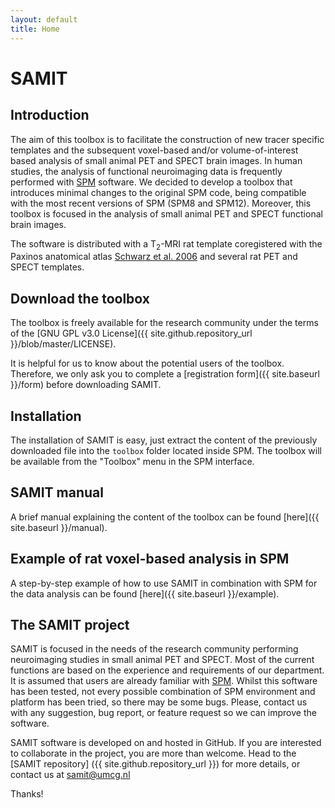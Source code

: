```yaml
---
layout: default
title: Home
---
```

# SAMIT

## Introduction

The aim of this toolbox is to facilitate the construction of new tracer specific templates and the subsequent voxel-based and/or volume-of-interest based analysis of small animal PET and SPECT brain images. In human studies, the analysis of functional neuroimaging data is frequently performed with [SPM](http://www.fil.ion.ucl.ac.uk/spm) software. We decided to develop a toolbox that introduces minimal changes to the original SPM code, being compatible with the most recent versions of SPM (SPM8 and SPM12). Moreover, this toolbox is focused in the analysis of small animal PET and SPECT functional brain images.

The software is distributed with a T<sub>2</sub>-MRI rat template coregistered with the Paxinos anatomical atlas [Schwarz et al. 2006](http://dx.doi.org/10.1016/j.neuroimage.2006.04.214) and several rat PET and SPECT templates.

## Download the toolbox

The toolbox is freely available for the research community under the terms of the [GNU GPL v3.0 License]({{ site.github.repository_url }}/blob/master/LICENSE).

It is helpful for us to know about the potential users of the toolbox. Therefore, we only ask you to complete a [registration form]({{ site.baseurl }}/form) before downloading SAMIT.

## Installation

The installation of SAMIT is easy, just extract the content of the previously downloaded file into the `toolbox` folder located inside SPM. The toolbox will be available from the "Toolbox" menu in the SPM interface.

## SAMIT manual

A brief manual explaining the content of the toolbox can be found [here]({{ site.baseurl }}/manual).

## Example of rat voxel-based analysis in SPM

A step-by-step example of how to use SAMIT in combination with SPM for the data analysis can be found [here]({{ site.baseurl }}/example).

## The SAMIT project

SAMIT is focused in the needs of the research community performing neuroimaging studies in small animal PET and SPECT. Most of the current functions are based on the experience and requirements of our department.
It is assumed that users are already familiar with [SPM](http://www.fil.ion.ucl.ac.uk/spm). Whilst this software has been tested, not every possible combination of SPM environment and platform has been tried, so there may be some bugs. Please, contact us with any suggestion, bug report, or feature request so we can improve the software.

SAMIT software is developed on and hosted in GitHub. If you are interested to collaborate in the project, you are more than welcome. Head to the [SAMIT repository] ({{ site.github.repository_url }}) for more details, or contact us at <samit@umcg.nl>

Thanks!
